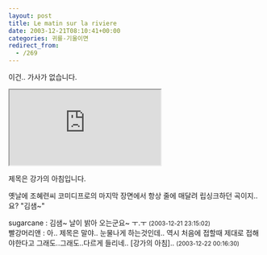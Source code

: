 ```yaml
---
layout: post
title: Le matin sur la riviere
date: 2003-12-21T08:10:41+00:00
categories: 귀를-기울이면
redirect_from:
  - /269
---
```


이건.. 가사가 없습니다.

<iframe src="https://www.youtube.com/embed/SM1U8Oax4c8" frame allowfullscreen="allowfullscreen"></iframe>

제목은 강가의 아침입니다.

옛날에 조혜련씨 코미디프로의 마지막 장면에서 항상 줄에 매달려 립싱크하던 곡이지..요? "김샘~"
<div id=comments>
<div class=comment>
<!--- cmt:568 --->
<!--- mail: --->
<!--- parent:0 --->
sugarcane : 
김샘~
날이 밝아 오는군요~ ㅜ.ㅜ
 <small>(2003-12-21 23:15:02)</small>
</div>
<div class=comment>
<!--- cmt:569 --->
<!--- mail: --->
<!--- parent:0 --->
빨강머리앤 : 
아..
제목은 말야..
눈물나게 하는것인데..
역시 처음에 접할때 제대로 접해야한다고
그래도..그래도..다르게 들리네..
[강가의 아침]..
 <small>(2003-12-22 00:16:30)</small>
</div>
</div>
